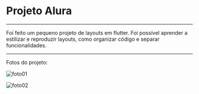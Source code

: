# Projeto Alura

---

Foi feito um pequeno projeto de layouts em flutter. Foi possível aprender a estilizar e reproduzir layouts, como organizar código e separar funcionalidades.

---

Fotos do projeto:


![foto01](https://user-images.githubusercontent.com/81994459/205519752-10fd2744-d679-4fca-84be-2c7f39996321.jpeg)




![foto02](https://user-images.githubusercontent.com/81994459/205519764-1d5fbf89-8b8b-4cc1-ac67-d627d51ae6c9.jpeg)
